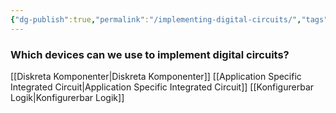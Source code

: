 ```yaml
---
{"dg-publish":true,"permalink":"/implementing-digital-circuits/","tags":["digitalteknik"]}
---
```


### Which devices can we use to implement digital circuits?
[[Diskreta Komponenter\|Diskreta Komponenter]]
[[Application Specific Integrated Circuit\|Application Specific Integrated Circuit]]
[[Konfigurerbar Logik\|Konfigurerbar Logik]]
